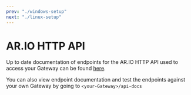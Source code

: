 ```yaml
---
prev: "./windows-setup"
next: "./linux-setup"
---
```


# AR.IO HTTP API

Up to date documentation of  endpoints for the AR.IO HTTP API used to access your Gateway can be found [here](https://ar-io.dev/api-docs/).

You can also view endpoint documentation and test the endpoints against your own Gateway by going to `<your-Gateway>/api-docs`
